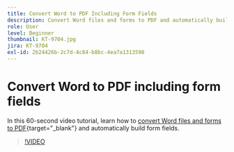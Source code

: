 ```yaml
---
title: Convert Word to PDF Including Form Fields
description: Convert Word files and forms to PDF and automatically build form fields
role: User
level: Beginner
thumbnail: KT-9704.jpg
jira: KT-9704
exl-id: 2b24426b-2c7d-4c84-b8bc-4ea7a1313598
---
```

# Convert Word to PDF including form fields

In this 60-second video tutorial, learn how to [convert Word files and forms to PDF](https://www.adobe.com/acrobat/online/word-to-pdf.html){target="_blank"} and automatically build form fields. 

>[!VIDEO](https://video.tv.adobe.com/v/340082?quality=12&learn=on&hidetitle=true)
